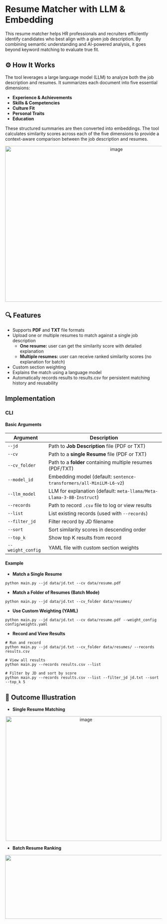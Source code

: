 # Resume Matcher with LLM & Embedding
This resume matcher helps HR professionals and recruiters efficiently identify candidates who best align with a given job description. By combining semantic understanding and AI-powered analysis, it goes beyond keyword matching to evaluate true fit.

## ⚙️ How It Works
The tool leverages a large language model (LLM) to analyze both the job description and resumes. It summarizes each document into five essential dimensions:
- **Experience & Achievements**
- **Skills & Competencies**
- **Culture Fit**
- **Personal Traits**
- **Education**

These structured summaries are then converted into embeddings. The tool calculates similarity scores across each of the five dimensions to provide a context-aware comparison between the job description and resumes.

<p align="center">
<img width="700" height="500" alt="image" src="https://github.com/user-attachments/assets/02c7e39e-e42b-4bed-b9d5-5eb1442d6095" />
</p>

## 🔍 Features
- Supports **PDF** and **TXT** file formats
- Upload one or multiple resumes to match against a single job description
  - **One resume:**  user can get the similarity score with detailed explanation
  - **Multiple resumes:** user can receive ranked similarity scores (no explanation for batch)
- Custom section weighting
- Explains the match using a language model
- Automatically records results to results.csv for persistent matching history and reusability

## Implementation
### CLI
#### Basic Arguments

| Argument           | Description |
|--------------------|-------------|
| `--jd`             | Path to **Job Description** file (PDF or TXT) |
| `--cv`             | Path to a **single Resume** file (PDF or TXT) |
| `--cv_folder`      | Path to a **folder** containing multiple resumes (PDF/TXT) |
| `--model_id`       | Embedding model (default: `sentence-transformers/all-MiniLM-L6-v2`) |
| `--llm_model`      | LLM for explanation (default: `meta-llama/Meta-Llama-3-8B-Instruct`) |
| `--records`        | Path to record `.csv` file to log or view results |
| `--list`           | List existing records (used with `--records`) |
| `--filter_jd`      | Filter record by JD filename |
| `--sort`           | Sort similarity scores in descending order |
| `--top_k`          | Show top K results from record |
| `--weight_config`  | YAML file with custom section weights |
#### Example
* **Match a Single Resume**

`python main.py --jd data/jd.txt --cv data/resume.pdf`

* **Match a Folder of Resumes (Batch Mode)**

`python main.py --jd data/jd.txt --cv_folder data/resumes/`

* **Use Custom Weighting (YAML)**

`python main.py --jd data/jd.txt --cv data/resume.pdf --weight_config config/weights.yaml`

* **Record and View Results**
```
# Run and record
python main.py --jd data/jd.txt --cv_folder data/resumes/ --records results.csv

# View all results
python main.py --records results.csv --list

# Filter by JD and sort by score
python main.py --records results.csv --list --filter_jd jd.txt --sort --top_k 5
```

## 🧾 Outcome Illustration
* **Single Resume Matching**
<p align="center">
<img width="500" height="400" alt="image" src="https://github.com/user-attachments/assets/9c950765-605f-49da-9210-4783c5543bad" />
</p>

* **Batch Resume Ranking**
<p align="center">
<img width="1353" height="205" alt="image" src="https://github.com/user-attachments/assets/b8db9d36-9df0-42d3-a50e-0e4c7e5f4e89" />
</p>


